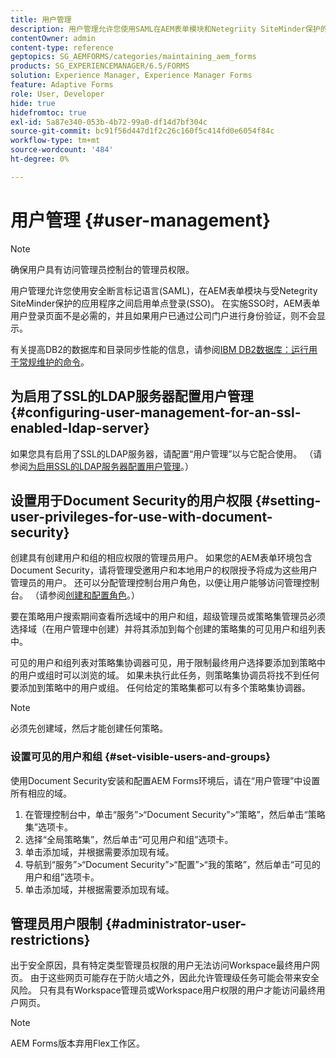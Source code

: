 ```yaml
---
title: 用户管理
description: 用户管理允许您使用SAML在AEM表单模块和Netegriity SiteMinder保护的应用程序之间启用SSO。 本文档提供了有关用户管理的更多信息。
contentOwner: admin
content-type: reference
geptopics: SG_AEMFORMS/categories/maintaining_aem_forms
products: SG_EXPERIENCEMANAGER/6.5/FORMS
solution: Experience Manager, Experience Manager Forms
feature: Adaptive Forms
role: User, Developer
hide: true
hidefromtoc: true
exl-id: 5a87e340-053b-4b72-99a0-df14d7bf304c
source-git-commit: bc91f56d447d1f2c26c160f5c414fd0e6054f84c
workflow-type: tm+mt
source-wordcount: '484'
ht-degree: 0%

---
```


# 用户管理 {#user-management}

>[!NOTE]
> 
> 确保用户具有访问管理员控制台的管理员权限。

用户管理允许您使用安全断言标记语言(SAML)，在AEM表单模块与受Netegrity SiteMinder保护的应用程序之间启用单点登录(SSO)。 在实施SSO时，AEM表单用户登录页面不是必需的，并且如果用户已通过公司门户进行身份验证，则不会显示。

有关提高DB2的数据库和目录同步性能的信息，请参阅[IBM DB2数据库：运行用于常规维护的命令](/help/forms/using/admin-help/ibm-db2-database-running-commands.md#ibm-db2-database-running-commands-for-regular-maintenance)。

## 为启用了SSL的LDAP服务器配置用户管理 {#configuring-user-management-for-an-ssl-enabled-ldap-server}

如果您具有启用了SSL的LDAP服务器，请配置“用户管理”以与它配合使用。 （请参阅[为启用SSL的LDAP服务器配置用户管理](/help/forms/using/admin-help/configure-user-management-ssl-enabled.md#configure-user-management-for-an-ssl-enabled-ldap-server)。）

## 设置用于Document Security的用户权限 {#setting-user-privileges-for-use-with-document-security}

创建具有创建用户和组的相应权限的管理员用户。 如果您的AEM表单环境包含Document Security，请将管理受邀用户和本地用户的权限授予将成为这些用户管理员的用户。 还可以分配管理控制台用户角色，以便让用户能够访问管理控制台。 （请参阅[创建和配置角色](/help/forms/using/admin-help/creating-configuring-roles.md#creating-and-configuring-roles)。）

要在策略用户搜索期间查看所选域中的用户和组，超级管理员或策略集管理员必须选择域（在用户管理中创建）并将其添加到每个创建的策略集的可见用户和组列表中。

可见的用户和组列表对策略集协调器可见，用于限制最终用户选择要添加到策略中的用户或组时可以浏览的域。 如果未执行此任务，则策略集协调员将找不到任何要添加到策略中的用户或组。 任何给定的策略集都可以有多个策略集协调器。

>[!NOTE]
>
>必须先创建域，然后才能创建任何策略。

### 设置可见的用户和组 {#set-visible-users-and-groups}

使用Document Security安装和配置AEM Forms环境后，请在“用户管理”中设置所有相应的域。

1. 在管理控制台中，单击“服务”>“Document Security”>“策略”，然后单击“策略集”选项卡。
1. 选择“全局策略集”，然后单击“可见用户和组”选项卡。
1. 单击添加域，并根据需要添加现有域。
1. 导航到“服务”>“Document Security”>“配置”>“我的策略”，然后单击“可见的用户和组”选项卡。
1. 单击添加域，并根据需要添加现有域。

## 管理员用户限制 {#administrator-user-restrictions}

出于安全原因，具有特定类型管理员权限的用户无法访问Workspace最终用户网页。 由于这些网页可能存在于防火墙之外，因此允许管理级任务可能会带来安全风险。 只有具有Workspace管理员或Workspace用户权限的用户才能访问最终用户网页。

>[!NOTE]
>
>AEM Forms版本弃用Flex工作区。
